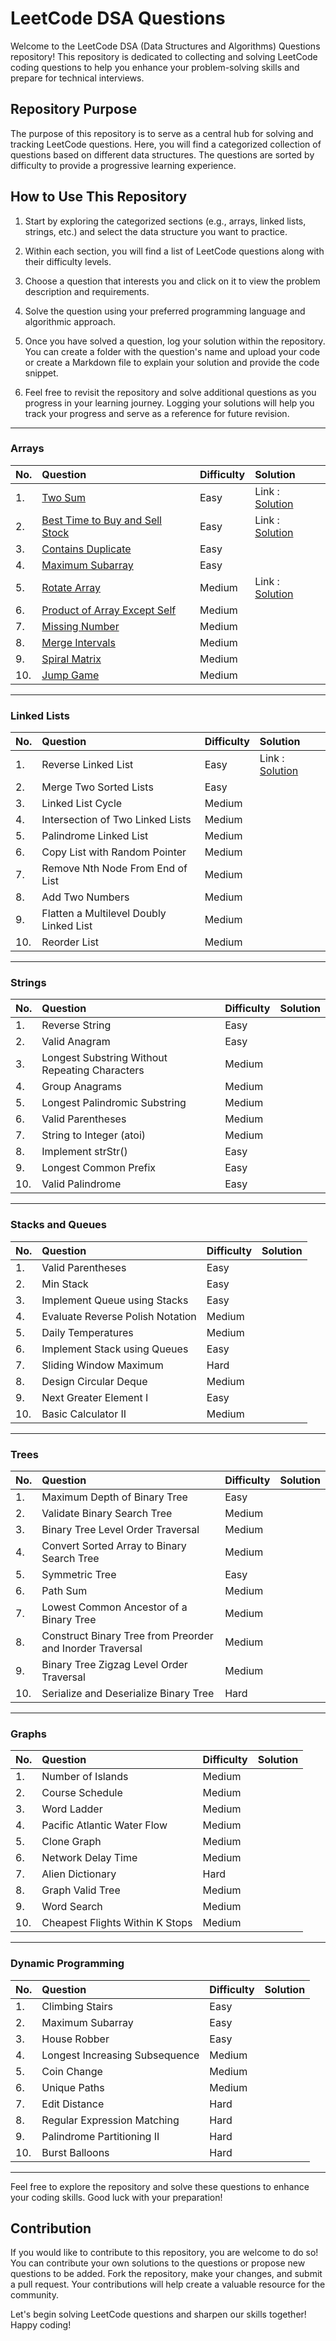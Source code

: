 # LeetCode DSA Questions

Welcome to the LeetCode DSA (Data Structures and Algorithms) Questions repository! This repository is dedicated to collecting and solving LeetCode coding questions to help you enhance your problem-solving skills and prepare for technical interviews.

<!-- ## About LeetCode

[LeetCode](https://leetcode.com/) is a popular online platform that provides a vast collection of coding interview questions. These questions cover a wide range of topics related to data structures, algorithms, and problem-solving techniques. By practicing LeetCode questions, you can improve your understanding of fundamental concepts and strengthen your coding skills. -->

## Repository Purpose

The purpose of this repository is to serve as a central hub for solving and tracking LeetCode questions. Here, you will find a categorized collection of questions based on different data structures. The questions are sorted by difficulty to provide a progressive learning experience.

## How to Use This Repository

1. Start by exploring the categorized sections (e.g., arrays, linked lists, strings, etc.) and select the data structure you want to practice.

2. Within each section, you will find a list of LeetCode questions along with their difficulty levels.

3. Choose a question that interests you and click on it to view the problem description and requirements.

4. Solve the question using your preferred programming language and algorithmic approach.

5. Once you have solved a question, log your solution within the repository. You can create a folder with the question's name and upload your code or create a Markdown file to explain your solution and provide the code snippet.

6. Feel free to revisit the repository and solve additional questions as you progress in your learning journey. Logging your solutions will help you track your progress and serve as a reference for future revision.

---

### Arrays

| No.  | Question                        | Difficulty | Solution |
| :--- | :------------------------------ | :--------- | :------- |
| 1.   | [Two Sum](https://leetcode.com/problems/two-sum/)                         | Easy       |    Link : [Solution](https://github.com/HimeshKohad/DSA-Sheet/tree/main/Solutions/Arrays/1.%20Two%20Sum)      |
| 2.   | [Best Time to Buy and Sell Stock](https://leetcode.com/problems/best-time-to-buy-and-sell-stock/) | Easy       |         Link : [Solution](https://github.com/HimeshKohad/DSA-Sheet/tree/main/Solutions/Arrays/121.%20Best%20Time%20to%20Buy%20and%20Sell%20Stock)     |
| 3.   | [Contains Duplicate](https://leetcode.com/problems/contains-duplicate/)              | Easy       |          |
| 4.   | [Maximum Subarray](https://leetcode.com/problems/maximum-subarray/)                | Easy       |          |
| 5.   | [Rotate Array](https://leetcode.com/problems/rotate-array/)                    | Medium     | Link : [Solution](https://github.com/HimeshKohad/DSA-Sheet/tree/main/Solutions/Arrays/189.%20Rotate%20Array)         |
| 6.   | [Product of Array Except Self](https://leetcode.com/problems/product-of-array-except-self/)    | Medium     |          |
| 7.   | [Missing Number](https://leetcode.com/problems/missing-number/)                  | Medium     |          |
| 8.   | [Merge Intervals](https://leetcode.com/problems/merge-intervals/)                 | Medium     |          |
| 9.   | [Spiral Matrix](https://leetcode.com/problems/spiral-matrix/)                   | Medium     |          |
| 10.  | [Jump Game](https://leetcode.com/problems/jump-game/)                       | Medium     |          |

---

### Linked Lists

| No.  | Question                                | Difficulty | Solution |
| :--- | :-------------------------------------- | :--------- | :------- |
| 1.   | Reverse Linked List                     | Easy       |     Link : [Solution](https://github.com/HimeshKohad/DSA-Sheet/tree/main/Solutions/Linked%20Lists/206.%20Reverse%20Linked%20List)     |
| 2.   | Merge Two Sorted Lists                  | Easy       |          |
| 3.   | Linked List Cycle                       | Medium     |          |
| 4.   | Intersection of Two Linked Lists        | Medium     |          |
| 5.   | Palindrome Linked List                  | Medium     |          |
| 6.   | Copy List with Random Pointer           | Medium     |          |
| 7.   | Remove Nth Node From End of List        | Medium     |          |
| 8.   | Add Two Numbers                         | Medium     |          |
| 9.   | Flatten a Multilevel Doubly Linked List | Medium     |          |
| 10.  | Reorder List                            | Medium     |          |

---

### Strings

| No.  | Question                                       | Difficulty | Solution |
| :--- | :--------------------------------------------- | :--------- | :------- |
| 1.   | Reverse String                                 | Easy       |          |
| 2.   | Valid Anagram                                  | Easy       |          |
| 3.   | Longest Substring Without Repeating Characters | Medium     |          |
| 4.   | Group Anagrams                                 | Medium     |          |
| 5.   | Longest Palindromic Substring                  | Medium     |          |
| 6.   | Valid Parentheses                              | Medium     |          |
| 7.   | String to Integer (atoi)                       | Medium     |          |
| 8.   | Implement strStr()                             | Easy       |          |
| 9.   | Longest Common Prefix                          | Easy       |          |
| 10.  | Valid Palindrome                               | Easy       |          |

---

### Stacks and Queues

| No.  | Question                         | Difficulty | Solution |
| :--- | :------------------------------- | :--------- | :------- |
| 1.   | Valid Parentheses                | Easy       |          |
| 2.   | Min Stack                        | Easy       |          |
| 3.   | Implement Queue using Stacks     | Easy       |          |
| 4.   | Evaluate Reverse Polish Notation | Medium     |          |
| 5.   | Daily Temperatures               | Medium     |          |
| 6.   | Implement Stack using Queues     | Easy       |          |
| 7.   | Sliding Window Maximum           | Hard       |          |
| 8.   | Design Circular Deque            | Medium     |          |
| 9.   | Next Greater Element I           | Easy       |          |
| 10.  | Basic Calculator II              | Medium     |          |

---

### Trees

| No.  | Question                                                  | Difficulty | Solution |
| :--- | :-------------------------------------------------------- | :--------- | :------- |
| 1.   | Maximum Depth of Binary Tree                              | Easy       |          |
| 2.   | Validate Binary Search Tree                               | Medium     |          |
| 3.   | Binary Tree Level Order Traversal                         | Medium     |          |
| 4.   | Convert Sorted Array to Binary Search Tree                | Medium     |          |
| 5.   | Symmetric Tree                                            | Easy       |          |
| 6.   | Path Sum                                                  | Medium     |          |
| 7.   | Lowest Common Ancestor of a Binary Tree                   | Medium     |          |
| 8.   | Construct Binary Tree from Preorder and Inorder Traversal | Medium     |          |
| 9.   | Binary Tree Zigzag Level Order Traversal                  | Medium     |          |
| 10.  | Serialize and Deserialize Binary Tree                     | Hard       |          |

---

### Graphs

| No.  | Question                        | Difficulty | Solution |
| :--- | :------------------------------ | :--------- | :------- |
| 1.   | Number of Islands               | Medium     |          |
| 2.   | Course Schedule                 | Medium     |          |
| 3.   | Word Ladder                     | Medium     |          |
| 4.   | Pacific Atlantic Water Flow     | Medium     |          |
| 5.   | Clone Graph                     | Medium     |          |
| 6.   | Network Delay Time              | Medium     |          |
| 7.   | Alien Dictionary                | Hard       |          |
| 8.   | Graph Valid Tree                | Medium     |          |
| 9.   | Word Search                     | Medium     |          |
| 10.  | Cheapest Flights Within K Stops | Medium     |          |

---

### Dynamic Programming

| No.  | Question                       | Difficulty | Solution |
| :--- | :----------------------------- | :--------- | :------- |
| 1.   | Climbing Stairs                | Easy       |          |
| 2.   | Maximum Subarray               | Easy       |          |
| 3.   | House Robber                   | Easy       |          |
| 4.   | Longest Increasing Subsequence | Medium     |          |
| 5.   | Coin Change                    | Medium     |          |
| 6.   | Unique Paths                   | Medium     |          |
| 7.   | Edit Distance                  | Hard       |          |
| 8.   | Regular Expression Matching    | Hard       |          |
| 9.   | Palindrome Partitioning II     | Hard       |          |
| 10.  | Burst Balloons                 | Hard       |          |

---

Feel free to explore the repository and solve these questions to enhance your coding skills. Good luck with your preparation!

## Contribution

If you would like to contribute to this repository, you are welcome to do so! You can contribute your own solutions to the questions or propose new questions to be added. Fork the repository, make your changes, and submit a pull request. Your contributions will help create a valuable resource for the community.

Let's begin solving LeetCode questions and sharpen our skills together! Happy coding!
